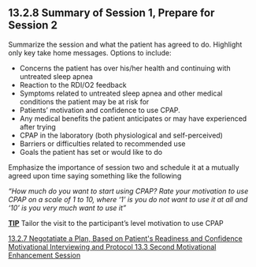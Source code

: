 ## 13.2.8 Summary of Session 1, Prepare for Session 2

Summarize the session and what the patient has agreed to do. Highlight only key take home messages. Options to include:

* Concerns the patient has over his/her health and continuing with untreated sleep apnea
* Reaction to the RDI/O2 feedback
* Symptoms related to untreated sleep apnea and other medical conditions the patient may be at risk for
* Patients’ motivation and confidence to use CPAP.
* Any medical benefits the patient anticipates or may have experienced after trying
* CPAP in the laboratory (both physiological and self-perceived)
* Barriers or difficulties related to recommended use
* Goals the patient has set or would like to do

Emphasize the importance of session two and schedule it at a mutually agreed upon time saying something like the following

_“How much do you want to start using CPAP? Rate your motivation to use CPAP on a scale of 1 to 10, where ‘1’ is you do not want to use it at all and ‘10’ is you very much want to use it”_

<div class="bs-callout bs-callout-info">
  <p>
    <strong><u>TIP</u></strong>
    Tailor the visit to the participant’s level motivation to use CPAP
  </p>
</div>


<div class="center">
<div class="btn-group">
  <a href=":pages_path:/manuals/motivational-interviewing/13-02-07-negotiate-plan.md" class="btn btn-default">
    <span class="glyphicon glyphicon-chevron-left"></span>
    13.2.7 Negotatiate a Plan, Based on Patient's Readiness and Confidence
  </a>

  <a href=":pages_path:/manuals/motivational-interviewing" class="btn btn-default">
    <span class="glyphicon glyphicon-chevron-up"></span>
    Motivational Interviewing and Protocol
  </a>

  <a href=":pages_path:/motivational-interviewing/13-03-01-materials-needed.md" class="btn btn-success">
    13.3 Second Motivational Enhancement Session
    <span class="glyphicon glyphicon-chevron-right"></span>
  </a>
</div>
</div>
